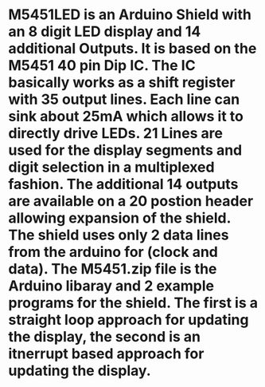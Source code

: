 # M5451LED is an Arduino Shield with an 8 digit LED display and 14 additional Outputs. It is based on the M5451 40 pin Dip IC. The IC basically works as a shift register with 35 output lines. Each line can sink about 25mA which allows it to directly drive LEDs. 21 Lines are used for the display segments and digit selection in a multiplexed fashion. The additional 14 outputs are available on a 20 postion header allowing expansion of the shield. The shield uses only 2 data lines from the arduino for (clock and data). The M5451.zip file is the Arduino libaray and 2 example programs for the shield. The first is a straight loop approach for updating the display, the second is an itnerrupt based approach for updating the display.
